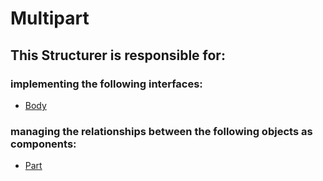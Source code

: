 # Multipart
## This Structurer is responsible for:
### implementing the following interfaces:
* [Body](../ServiceProviders/Body.md) 
### managing the relationships between the following objects as components:
* [Part](../ServiceProviders/Part.md) 
